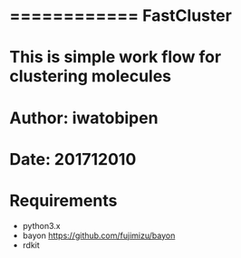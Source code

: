 ============
FastCluster
============

This is simple work flow for clustering molecules
==================================================

Author: iwatobipen
===================

Date: 201712010
================

Requirements
============

- python3.x
- bayon https://github.com/fujimizu/bayon
- rdkit


